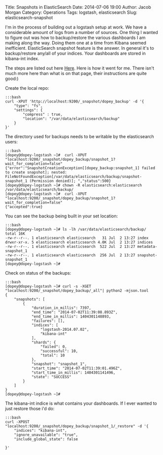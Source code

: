 Title: Snapshots in ElasticSearch
Date: 2014-07-06 19:00
Author: Jacob Morgan
Category: Operations
Tags: logstash, elasticsearch
Slug: elasticsearch-snapshot

I'm in the process of building out a logstash setup at work. We have a considerable amount of logs from a number of sources. One thing I wanted to figure out was how to backup/restore the various dashboards I am making along the way. Doing them one at a time from Kibana seemed inefficient. ElasticSearch snapshot feature is the answer. In general it's to backup/restore any/all of your indices. Your dashboards are stored in kibana-int index.


The steps are listed out here [Here](http://www.elasticsearch.org/guide/en/elasticsearch/reference/current/modules-snapshots.html). Here is how it went for me. There isn't much more here than what is on that page, their instructions are quite good:) 

Create the local repo:

    :::bash
    curl -XPUT 'http://localhost:9200/_snapshot/dopey_backup' -d '{
        "type": "fs",
        "settings": {
            "compress" : true,
            "location": "/var/data/elasticsearch/backup"
        }
    }'

The directory used for backups needs to be writable by the elasticsearch users:

    :::bash
    [dopey@dopey-logstash ~]#  curl -XPUT "localhost:9200/_snapshot/dopey_backup/snapshot_1?wait_for_completion=false"
    {"error":"SnapshotCreationException[[dopey_backup:snapshot_1] failed to create snapshot]; nested: FileNotFoundException[/var/data/elasticsearch/backup/snapshot-snapshot_1 (Permission denied)]; ","status":500}
    [dopey@dopey-logstash ~]# chown -R elasticsearch:elasticsearch /var/data/elasticsearch/backup/
    [dopey@dopey-logstash ~]#  curl -XPUT "localhost:9200/_snapshot/dopey_backup/snapshot_1?wait_for_completion=false"
    {"accepted":true}


You can see the backup being built in your set location:

    :::bash
    [dopey@dopey-logstash ~]# ls -lh /var/data/elasticsearch/backup/
    total 16K
    -rw-r--r--. 1 elasticsearch elasticsearch   31 Jul  2 13:27 index
    drwxr-xr-x. 5 elasticsearch elasticsearch 4.0K Jul  2 13:27 indices
    -rw-r--r--. 1 elasticsearch elasticsearch  522 Jul  2 13:27 metadata-snapshot_1
    -rw-r--r--. 1 elasticsearch elasticsearch  256 Jul  2 13:27 snapshot-snapshot_1
    [dopey@dopey-logstash ~]#

Check on status of the backups:

    :::bash
    [dopey@dopey-logstash ~]# curl -s -XGET "localhost:9200/_snapshot/dopey_backup/_all"| python2 -mjson.tool
    {
        "snapshots": [
            {
                "duration_in_millis": 7397, 
                "end_time": "2014-07-02T11:39:08.893Z", 
                "end_time_in_millis": 1404301148893, 
                "failures": [], 
                "indices": [
                    "logstash-2014.07.02", 
                    "kibana-int"
                ], 
                "shards": {
                    "failed": 0, 
                    "successful": 10, 
                    "total": 10
                }, 
                "snapshot": "snapshot_1", 
                "start_time": "2014-07-02T11:39:01.496Z", 
                "start_time_in_millis": 1404301141496, 
                "state": "SUCCESS"
            }
        ]
    }
    [dopey@dopey-logstash ~]# 

The kibana-int indice is what contains your dashboards. If I ever wanted to just restore those i'd do:

    :::bash
    curl -XPOST "localhost:9200/_snapshot/dopey_backup/snapshot_1/_restore" -d '{
        "indices": "kibana-int",
        "ignore_unavailable": "true",
        "include_global_state": false 
   
    }'


